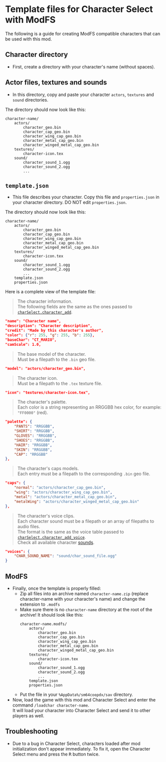 # Template files for Character Select with ModFS

The following is a guide for creating ModFS compatible characters that can be used with this mod.

## Character directory

- First, create a directory with your character's name (without spaces).

## Actor files, textures and sounds

- In this directory, copy and paste your character `actors`, `textures` and `sound` directories.

The directory should now look like this:

```
character-name/
    actors/
        character_geo.bin
        character_cap_geo.bin
        character_wing_cap_geo.bin
        character_metal_cap_geo.bin
        character_winged_metal_cap_geo.bin
    textures/
        character-icon.tex
    sound/
        character_sound_1.ogg
        character_sound_2.ogg
        ...
```

## `template.json`

- This file describes your character. Copy this file and `properties.json` in your character directory. DO NOT edit `properties.json`.

The directory should now look like this:

```
character-name/
    actors/
        character_geo.bin
        character_cap_geo.bin
        character_wing_cap_geo.bin
        character_metal_cap_geo.bin
        character_winged_metal_cap_geo.bin
    textures/
        character-icon.tex
    sound/
        character_sound_1.ogg
        character_sound_2.ogg
        ...
    template.json
    properties.json
```

Here is a complete view of the template file:

> The character information.<br>
> The following fields are the same as the ones passed to [`charSelect.character_add`](https://github.com/Squishy6094/character-select-coop/wiki/API-Documentation#character_add).
```json
"name": "Character name",
"description": "Character description",
"credit": "Made by this character's author",
"color": {"r": 255, "g": 255, "b": 255},
"baseChar": "CT_MARIO",
"camScale": 1.0,
```

> The base model of the character.<br>
> Must be a filepath to the `.bin` geo file.
```json
"model": "actors/character_geo.bin",
```

> The character icon.<br>
> Must be a filepath to the `.tex` texture file.
```json
"icon": "textures/character-icon.tex",
```

> The character's palette.<br>
> Each color is a string representing an RRGGBB hex color, for example: `"FF0000"` (red).
```json
"palette": {
    "PANTS": "RRGGBB",
    "SHIRT": "RRGGBB",
    "GLOVES": "RRGGBB",
    "SHOES": "RRGGBB",
    "HAIR": "RRGGBB",
    "SKIN": "RRGGBB",
    "CAP": "RRGGBB"
},
```

> The character's caps models.<br>
> Each entry must be a filepath to the corresponding `.bin` geo file.
```json
"caps": {
    "normal": "actors/character_cap_geo.bin",
    "wing": "actors/character_wing_cap_geo.bin",
    "metal": "actors/character_metal_cap_geo.bin",
    "metalWing": "actors/character_winged_metal_cap_geo.bin"
},
```

> The character's voice clips.<br>
> Each character sound must be a filepath or an array of filepaths to audio files.<br>
> The format is the same as the voice table passed to [`charSelect.character_add_voice`](https://github.com/Squishy6094/character-select-coop/wiki/API-Documentation#character_add_voice).<br>
> Check all available character [sounds](https://github.com/coop-deluxe/sm64coopdx/blob/main/docs/lua/constants.md#enum-CharacterSound).
```json
"voices": {
    "CHAR_SOUND_NAME": "sound/char_sound_file.ogg"
}
```

## ModFS

- Finally, once the template is properly filled:
  - Zip all files into an archive named `character-name.zip` (replace character-name with your character's name) and change the extension to `.modfs`
  - Make sure there is no `character-name` directory at the root of the archive! It should look like this:
    ```
    character-name.modfs/
        actors/
            character_geo.bin
            character_cap_geo.bin
            character_wing_cap_geo.bin
            character_metal_cap_geo.bin
            character_winged_metal_cap_geo.bin
        textures/
            character-icon.tex
        sound/
            character_sound_1.ogg
            character_sound_2.ogg
            ...
        template.json
        properties.json
    ```
  - Put the file in your `%AppData%/sm64coopdx/sav` directory.
- Now, load the game with this mod and Character Select and enter the command `/loadchar character-name`.<br>It will load your character into Character Select and send it to other players as well.

## Troubleshooting

- Due to a bug in Character Select, characters loaded after mod initialization don't appear immediately. To fix it, open the Character Select menu and press the <kbd>R</kbd> button twice.
